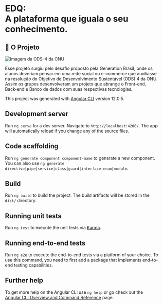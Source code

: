 # EDQ: <br>  A plataforma que iguala o seu conhecimento.

## 🎯 O Projeto
![Imagem da ODS-4 da ONU](https://i.imgur.com/j0dqaUt.png)

Esse projeto surgiu pelo desafio proposto pela <a>Generation Brasil</a>, onde os alunos deveriam pensar em uma rede social ou e-commerce que auxiliasse na resolução do Objetivo de Desenvolvimento Sustentável (ODS) 4 da ONU. Assim os grupos desenvolveram um projeto que abrange o Front-end, Back-end e Banco de dados com suas respectivas tecnologias.

This project was generated with [Angular CLI](https://github.com/angular/angular-cli) version 12.0.5.

## Development server

Run `ng serve` for a dev server. Navigate to `http://localhost:4200/`. The app will automatically reload if you change any of the source files.

## Code scaffolding

Run `ng generate component component-name` to generate a new component. You can also use `ng generate directive|pipe|service|class|guard|interface|enum|module`.

## Build

Run `ng build` to build the project. The build artifacts will be stored in the `dist/` directory.

## Running unit tests

Run `ng test` to execute the unit tests via [Karma](https://karma-runner.github.io).

## Running end-to-end tests

Run `ng e2e` to execute the end-to-end tests via a platform of your choice. To use this command, you need to first add a package that implements end-to-end testing capabilities.

## Further help

To get more help on the Angular CLI use `ng help` or go check out the [Angular CLI Overview and Command Reference](https://angular.io/cli) page.
